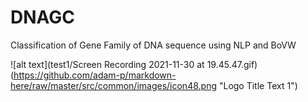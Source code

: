# DNAGC
Classification of Gene Family of DNA sequence using NLP and BoVW

![alt text](test1/Screen Recording 2021-11-30 at 19.45.47.gif)
(https://github.com/adam-p/markdown-here/raw/master/src/common/images/icon48.png "Logo Title Text 1")
